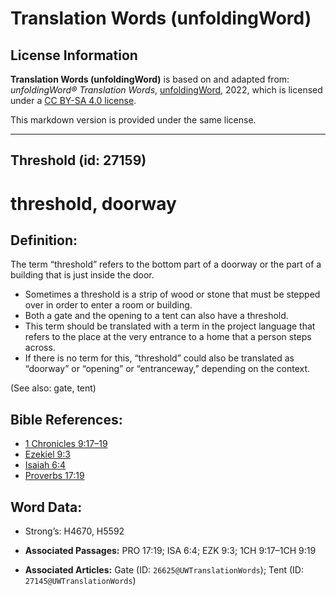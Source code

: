 # Translation Words (unfoldingWord)

## License Information

**Translation Words (unfoldingWord)** is based on and adapted from: _unfoldingWord® Translation Words_, [unfoldingWord](https://unfoldingword.org/utw), 2022, which is licensed under a [CC BY-SA 4.0 license](https://creativecommons.org/licenses/by-sa/4.0/legalcode.en).

This markdown version is provided under the same license.



--------------------------------

## Threshold (id: 27159)

threshold, doorway
==================

Definition:
-----------

The term “threshold” refers to the bottom part of a doorway or the part of a building that is just inside the door.

* Sometimes a threshold is a strip of wood or stone that must be stepped over in order to enter a room or building.
* Both a gate and the opening to a tent can also have a threshold.
* This term should be translated with a term in the project language that refers to the place at the very entrance to a home that a person steps across.
* If there is no term for this, “threshold” could also be translated as “doorway” or “opening” or “entranceway,” depending on the context.

(See also: gate, tent)

Bible References:
-----------------

* [1 Chronicles 9:17–19](https://ref.ly/1Chr9:17-1Chr9:19)
* [Ezekiel 9:3](https://ref.ly/Ezek9:3)
* [Isaiah 6:4](https://ref.ly/Isa6:4)
* [Proverbs 17:19](https://ref.ly/Prov17:19)

Word Data:
----------

* Strong’s: H4670, H5592

* **Associated Passages:** PRO 17:19; ISA 6:4; EZK 9:3; 1CH 9:17–1CH 9:19
* **Associated Articles:** Gate (ID: `26625@UWTranslationWords`); Tent (ID: `27145@UWTranslationWords`)

